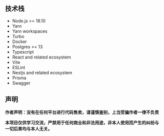 ## 技术栈

- Node.js >= 18.10
- Yarn
- Yarn workspaces
- Turbo
- Docker
- Postgres >= 13
- Typescript
- React and related ecosystem
- Vite
- ESLint
- Nestjs and related ecosystem
- Prisma
- Swagger

## 声明

**作者声明：没有在任何平台进行代码售卖，请谨慎鉴别，上当受骗作者一律不负责**

**本项目仅供学习交流，严禁用于任何商业和非法用途，非本人使用而产生的纠纷与一切后果均与本人无关。**